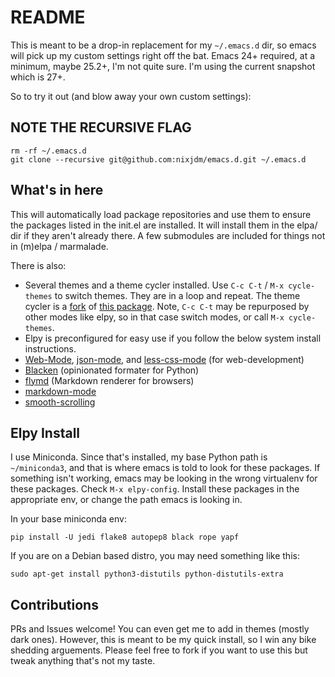 # README

This is meant to be a drop-in replacement for my `~/.emacs.d` dir, so emacs will pick up my custom settings right off the bat. Emacs 24+ required, at a minimum, maybe 25.2+, I'm not quite sure. I'm using the current snapshot which is 27+.

So to try it out (and blow away your own custom settings):
## NOTE THE RECURSIVE FLAG
```
rm -rf ~/.emacs.d
git clone --recursive git@github.com:nixjdm/emacs.d.git ~/.emacs.d
```

## What's in here

This will automatically load package repositories and use them to ensure the packages listed in the init.el are installed. It will install them in the elpa/ dir if they aren't already there. A few submodules are included for things not in (m)elpa / marmalade.

There is also:

- Several themes and a theme cycler installed. Use `C-c C-t` / `M-x cycle-themes` to switch themes. They are in a loop and repeat. The theme cycler is a [fork](https://github.com/nixjdm/cycle-themes.el) of [this package](https://github.com/toroidal-code/cycle-themes.el). Note, `C-c C-t` may be repurposed by other modes like elpy, so in that case switch modes, or call `M-x cycle-themes`.
- Elpy is preconfigured for easy use if you follow the below system install instructions.
- [Web-Mode](http://web-mode.org/), [json-mode](https://github.com/joshwnj/json-mode), and [less-css-mode](https://github.com/purcell/less-css-mode) (for web-development)
- [Blacken](https://github.com/proofit404/blacken) (opinionated formater for Python)
- [flymd](https://github.com/mola-T/flymd) (Markdown renderer for browsers)
- [markdown-mode](https://jblevins.org/projects/markdown-mode/)
- [smooth-scrolling](https://github.com/aspiers/smooth-scrolling)



## Elpy Install

I use Miniconda. Since that's installed, my base Python path is `~/miniconda3`, and that is where emacs is told to look for these packages. If something isn't working, emacs may be looking in the wrong virtualenv for these packages. Check `M-x elpy-config`. Install these packages in the appropriate env, or change the path emacs is looking in.

In your base miniconda env:

```
pip install -U jedi flake8 autopep8 black rope yapf
```

If you are on a Debian based distro, you may need something like this:
```
sudo apt-get install python3-distutils python-distutils-extra
```

## Contributions

PRs and Issues welcome! You can even get me to add in themes (mostly dark ones). However, this is meant to be my quick install, so I win any bike shedding arguements. Please feel free to fork if you want to use this but tweak anything that's not my taste.
